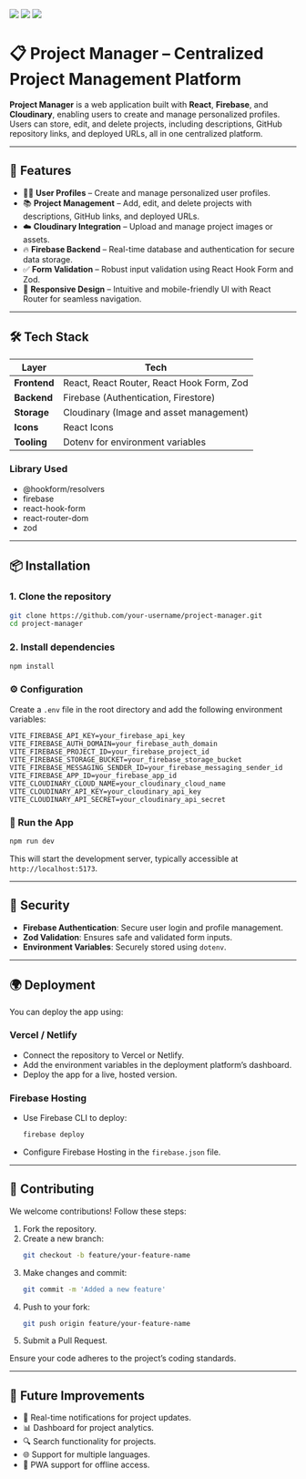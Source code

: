 ![](https://res.cloudinary.com/dknw3mf6e/image/upload/v1750844722/Screenshot_300_iaz4vu.png)
![](https://res.cloudinary.com/dknw3mf6e/image/upload/v1750844870/Screenshot_301_tcpwxd.png)
![](https://res.cloudinary.com/dknw3mf6e/image/upload/v1750844895/Screenshot_302_ecsl6x.png)


# 📋 Project Manager – Centralized Project Management Platform

**Project Manager** is a web application built with **React**, **Firebase**, and **Cloudinary**, enabling users to create and manage personalized profiles. Users can store, edit, and delete projects, including descriptions, GitHub repository links, and deployed URLs, all in one centralized platform.

---

## 🚀 Features

- 🧑‍💼 **User Profiles** – Create and manage personalized user profiles.
- 📚 **Project Management** – Add, edit, and delete projects with descriptions, GitHub links, and deployed URLs.
- ☁️ **Cloudinary Integration** – Upload and manage project images or assets.
- 🔥 **Firebase Backend** – Real-time database and authentication for secure data storage.
- ✅ **Form Validation** – Robust input validation using React Hook Form and Zod.
- 📱 **Responsive Design** – Intuitive and mobile-friendly UI with React Router for seamless navigation.

---

## 🛠️ Tech Stack

| Layer       | Tech                         |
|-------------|------------------------------|
| **Frontend** | React, React Router, React Hook Form, Zod |
| **Backend**  | Firebase (Authentication, Firestore) |
| **Storage**  | Cloudinary (Image and asset management) |
| **Icons**    | React Icons |
| **Tooling**  | Dotenv for environment variables |

### Library Used
- @hookform/resolvers
- firebase
- react-hook-form
- react-router-dom
- zod

---

## 📦 Installation

### 1. Clone the repository

```bash
git clone https://github.com/your-username/project-manager.git
cd project-manager
```

### 2. Install dependencies

```bash
npm install
```

### ⚙️ Configuration

Create a `.env` file in the root directory and add the following environment variables:

```
VITE_FIREBASE_API_KEY=your_firebase_api_key
VITE_FIREBASE_AUTH_DOMAIN=your_firebase_auth_domain
VITE_FIREBASE_PROJECT_ID=your_firebase_project_id
VITE_FIREBASE_STORAGE_BUCKET=your_firebase_storage_bucket
VITE_FIREBASE_MESSAGING_SENDER_ID=your_firebase_messaging_sender_id
VITE_FIREBASE_APP_ID=your_firebase_app_id
VITE_CLOUDINARY_CLOUD_NAME=your_cloudinary_cloud_name
VITE_CLOUDINARY_API_KEY=your_cloudinary_api_key
VITE_CLOUDINARY_API_SECRET=your_cloudinary_api_secret
```

### 🏃 Run the App

```bash
npm run dev
```

This will start the development server, typically accessible at `http://localhost:5173`.

---

## 🔐 Security

- **Firebase Authentication**: Secure user login and profile management.
- **Zod Validation**: Ensures safe and validated form inputs.
- **Environment Variables**: Securely stored using `dotenv`.

---

## 🌍 Deployment

You can deploy the app using:

### Vercel / Netlify
- Connect the repository to Vercel or Netlify.
- Add the environment variables in the deployment platform’s dashboard.
- Deploy the app for a live, hosted version.

### Firebase Hosting
- Use Firebase CLI to deploy:
  ```bash
  firebase deploy
  ```
- Configure Firebase Hosting in the `firebase.json` file.

---

## 🤝 Contributing

We welcome contributions! Follow these steps:

1. Fork the repository.
2. Create a new branch:
   ```bash
   git checkout -b feature/your-feature-name
   ```
3. Make changes and commit:
   ```bash
   git commit -m 'Added a new feature'
   ```
4. Push to your fork:
   ```bash
   git push origin feature/your-feature-name
   ```
5. Submit a Pull Request.

Ensure your code adheres to the project’s coding standards.

---

## 🧭 Future Improvements

- 🔔 Real-time notifications for project updates.
- 📊 Dashboard for project analytics.
- 🔍 Search functionality for projects.
- 🌐 Support for multiple languages.
- 📱 PWA support for offline access.
